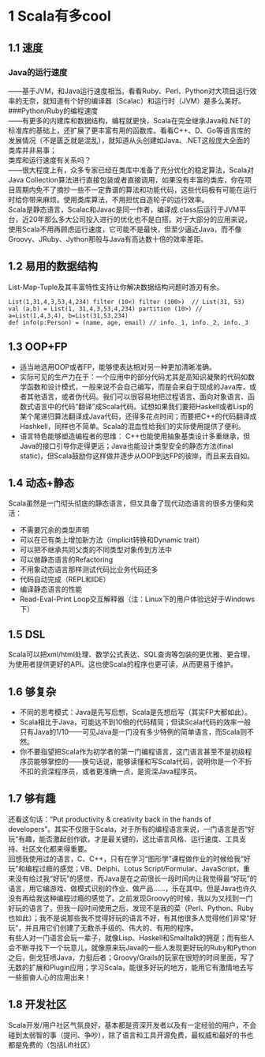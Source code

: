 # 1 Scala有多cool  

## 1.1 速度  
### Java的运行速度  
——基于JVM，和Java运行速度相当。看看Ruby、Perl、Python对大项目运行效率的无奈，就知道有个好的编译器（Scalac）和运行时（JVM）是多么美好。    
###Python/Ruby的编程速度   
——有更多的内建库和数据结构，编程就更快，Scala在完全继承Java和.NET的标准库的基础上，还扩展了更丰富有用的函数库。看看C++、D、Go等语言库的发展情况（不是匮乏就是混乱），就知道从头创建如Java、.NET这般庞大全面的类库并非易事；  
类库和运行速度有关系吗？  
——很大程度上有，众多专家已经在类库中准备了充分优化的稳定算法，Scala对Java Collection算法进行直接包装或者直接调用，如果没有丰富的类库，你在项目周期内免不了摘抄一些不一定靠谱的算法和功能代码，这些代码极有可能在运行时给你带来麻烦。使用类库算法，不用担忧自造轮子的运行效率。  
Scala是静态语言，Scalac和Javac是同一作者，编译成.class后运行于JVM平台，近20年那么多大公司投入进行的优化也不是白搭。对于大部分的应用来说，使用Scala不用再顾虑运行速度，它可能不是最快，但至少逼近Java，而不像Groovy、JRuby、Jython那般与Java有高达数十倍的效率差距。 
## 1.2 易用的数据结构  
List-Map-Tuple及其丰富特性支持让你解决数据结构问题时游刃有余。

	List(1,31,4,3,53,4,234) filter (10<) filter (100>)  // List(31, 53)
	val (a,b) = List(1, 31,4,3,53,4,234) partition (10>) // a=List(1,4,3,4), b=List(31,53,234)
	def info(p:Person) = (name, age, email) // info._1, info._2, info._3   

## 1.3 OOP+FP  
* 适当地选用OOP或者FP，能够使表达相对另一种更加清晰准确。  
* 实际可见的生产力在于：一个应用中的部分代码尤其是高知识凝聚的代码如数学函数和设计模式，一般来说不会自己编写，而是会来自于现成的Java库，或者其他语言，或者伪代码。我们可以很容易地把过程语言、面向对象语言、函数式语言中的代码“翻译”成Scala代码。试想如果我们要把Haskell或者Lisp的某个尾递归算法翻译成Java代码，还得多花点时间；而要把C++的代码翻译成Hashkell，同样也不简单。Scala的混血性给我们的实际使用提供了便利。  
* 语言特色能够塑造编程者的思维： C++也能使用抽象基类设计多重继承，但Java的接口引导你走得更远；Java也能设计类型安全的静态方法(final static)，但Scala鼓励你这样做并逐步从OOP到达FP的彼岸，而且来去自如。  

## 1.4 动态+静态  
Scala虽然是一门彻头彻底的静态语言，但又具备了现代动态语言的很多方便和灵活： 

* 不需要冗余的类型声明  
* 可以在已有类上增加新方法（implicit转换和Dynamic trait）  
* 可以把不继承共同父类的不同类型对象传到方法中  
* 可以做静态语言的Refactoring  
* 不用象动态语言那样测试代码比业务代码还多  
* 代码自动完成（REPL和IDE）  
* 编译静态语言的性能  
* Read-Eval-Print Loop交互解释器（注：Linux下的用户体验远好于Windows下）  

## 1.5 DSL  
Scala可以把xml/html处理、数学公式表达、SQL查询等包装的更优雅、更合理，为使用者提供更好的API。这也使Scala的程序也更可读，从而更易于维护。
## 1.6 够复杂  
* 不同的思考模式：Java是先写后想，Scala是先想后写（其实FP大都如此）。  
* Scala相比于Java，可能达不到10倍的代码精简；但读Scala代码的效率一般只有Java的1/10——可见Java是一门没有多少特例的简单语言，而Scala则不然。  
* 你不要指望把Scala作为初学者的第一门编程语言，这门语言甚至不是初级程序员能够掌控的——换句话说，能够读懂和写Scala代码，说明你是一个不折不扣的资深程序员，或者更准确一点，是资深Java程序员。  

## 1.7 够有趣  
还看这句话：“Put productivity & creativity back in the hands of developers”。其实不仅限于Scala，对于所有的编程语言来说，一门语言是否“好玩”有趣，能否激起创作欲，才是最关键的，这比语言风格、运行速度、工具支持、社区文化都来得重要。  
回想我使用过的语言，C、C++，只有在学习“图形学”课程做作业的时候给我“好玩”和编程过瘾的感觉；VB、Delphi、Lotus Script/Formular、JavaScript，重来没有给过我“好玩”的感觉，而Java是在之前很长一段时间内让我觉得最“好玩”的语言，用它编游戏、做模式识别的作业、做产品……，乐在其中。但是Java也许久没有再给我这种编程过瘾的感觉了。之前发现Groovy的时候，我以为又找到一门好玩的语言了，但我一段时间使用之后，发现不是我的菜（Perl、Python、Ruby也如此）；我不是说那些我不觉得好玩的语言不好，有其他很多人觉得他们非常“好玩”，并且用它们创建了无数杀手级的、伟大的、有用的程序。  
有些人对一门语言会玩一辈子，就像Lisp、Haskell和Smalltalk的拥趸；而有些人会不断寻找下一个玩意儿，就像原来玩Java的一些人发现更好玩的Ruby和Python之后，倒戈狂喷Java，力挺后者；Groovy/Grails的玩家在很短的时间里面，写了无数的扩展和Plugin应用；学习Scala，能很多好玩的地方，能用它有激情地去写一些振奋人心的应用出来！  
## 1.8 开发社区  
Scala开发/用户社区气氛良好，基本都是资深开发者以及有一定经验的用户，不会碰到太弱智的事（提问、争吵），除了语言和工具开源免费，最权威和最好的书也都是免费的（包括Lift社区）  

